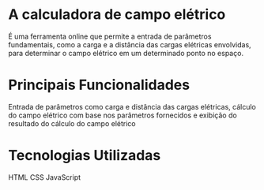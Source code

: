 # A calculadora de campo elétrico
É uma ferramenta online que permite a entrada de parâmetros fundamentais, como a carga e a distância das cargas elétricas envolvidas, para determinar o campo elétrico em um determinado ponto no espaço.

# Principais Funcionalidades
Entrada de parâmetros como carga e distância das cargas elétricas, cálculo do campo elétrico com base nos parâmetros fornecidos e exibição do resultado do cálculo do campo elétrico

# Tecnologias Utilizadas
HTML
CSS
JavaScript
